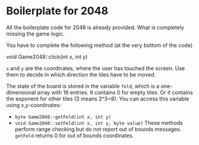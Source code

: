 # Boilerplate for 2048 

All the boilerplate code for 2048 is already provided. What is completely missing the
game logic.

You have to complete the following method (at the very bottom of the code)

   void Game2048::click(int x, int y)

`x` and `y` are the coordinates, where the user has touched the screen. Use them to
decide in which direction the tiles have to be moved.

The state of the board is stored in the variable `feld`, which is a one-dimensional array with 16 entries.
It contains 0 for empty tiles. Or it contains the exponent for other tiles (3 means 2^3=8).
You can access this variable using x,y-coordinates:
  - `byte Game2048::getFeld(int x, int y)`
  - `void Game2048::setFeld(int x, int y, byte value)`
These methods perform range checking but do not report out of bounds messages. `getFeld` returns 0 for out of bounds coordinates.


